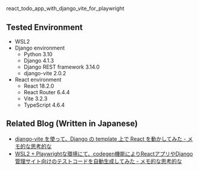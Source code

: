 #

react_todo_app_with_django_vite_for_playwright

## Tested Environment

- WSL2
- Django environment
  - Python 3.10
  - Django 4.1.3
  - Django REST framework 3.14.0
  - django-vite 2.0.2
- React environment
  - React 18.2.0
  - React Router 6.4.4
  - Vite 3.2.3
  - TypeScript 4.6.4

## Related Blog (Written in Japanese)

- [django-vite を使って、Django の template 上で React を動かしてみた - メモ的な思考的な](https://thinkami.hatenablog.com/entry/2022/12/06/232643)
- [WSL2 + Playwrightな環境にて、codegen機能によりReactアプリやDjango管理サイト向けのテストコードを自動生成してみた - メモ的な思考的な](https://thinkami.hatenablog.com/entry/2023/01/02/221830)